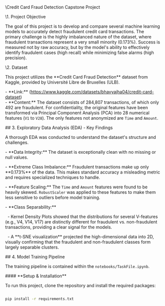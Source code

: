 \Credit Card Fraud Detection Capstone Project



\1. Project Objective



The goal of this project is to develop and compare several machine learning models to accurately detect fraudulent credit card transactions. The primary challenge is the highly imbalanced nature of the dataset, where fraudulent transactions represent a very small minority (0.173%). Success is measured not by raw accuracy, but by the model's ability to effectively identify fraudulent cases (high recall) while minimizing false alarms (high precision).



\2. Dataset



This project utilizes the \*\*Credit Card Fraud Detection\*\* dataset from Kaggle, provided by Université Libre de Bruxelles (ULB).



\- \*\*Link:\*\* \(https://www.kaggle.com/datasets/bhavyajha04/credit-card-dataset)\
\- \*\*Content:\*\* The dataset consists of 284,807 transactions, of which only 492 are fraudulent. For confidentiality, the original features have been transformed via Principal Component Analysis (PCA) into 28 numerical features (`V1` to `V28`). The only features not anonymized are `Time` and `Amount`.



\## 3. Exploratory Data Analysis (EDA) - Key Findings



A thorough EDA was conducted to understand the dataset's structure and challenges.

\- \*\*Data Integrity:\*\* The dataset is exceptionally clean with no missing or null values.

\- \*\*Extreme Class Imbalance:\*\* Fraudulent transactions make up only \*\*0.173%\*\* of the data. This makes standard accuracy a misleading metric and requires specialized techniques to handle.

\- \*\*Feature Scaling:\*\* The `Time` and `Amount` features were found to be heavily skewed. `RobustScaler` was applied to these features to make them less sensitive to outliers before model training.

\- \*\*Class Separability:\*\*

&nbsp;   - Kernel Density Plots showed that the distributions for several V-features (e.g., V4, V14, V17) are distinctly different for fraudulent vs. non-fraudulent transactions, providing a clear signal for the models.

&nbsp;   - A \*\*t-SNE visualization\*\* projected the high-dimensional data into 2D, visually confirming that the fraudulent and non-fraudulent classes form largely separable clusters.



\## 4. Model Training Pipeline



The training pipeline is contained within the `notebooks/TaskFile.ipynb`.



\#### \*\*Setup \& Installation\*\*

To run this project, clone the repository and install the required packages:

```bash

pip install -r requirements.txt

